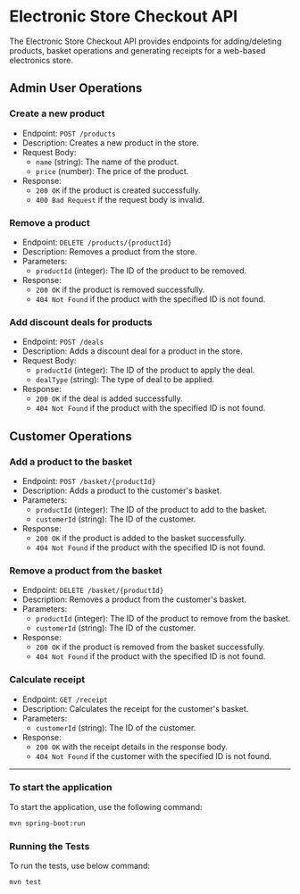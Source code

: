 # Electronic Store Checkout API

The Electronic Store Checkout API provides endpoints for adding/deleting products, basket operations
and generating receipts for a web-based electronics store.

## Admin User Operations

### Create a new product

- Endpoint: `POST /products`
- Description: Creates a new product in the store.
- Request Body:
    - `name` (string): The name of the product.
    - `price` (number): The price of the product.
- Response:
    - `200 OK` if the product is created successfully.
    - `400 Bad Request` if the request body is invalid.

### Remove a product

- Endpoint: `DELETE /products/{productId}`
- Description: Removes a product from the store.
- Parameters:
    - `productId` (integer): The ID of the product to be removed.
- Response:
    - `200 OK` if the product is removed successfully.
    - `404 Not Found` if the product with the specified ID is not found.

### Add discount deals for products

- Endpoint: `POST /deals`
- Description: Adds a discount deal for a product in the store.
- Request Body:
    - `productId` (integer): The ID of the product to apply the deal.
    - `dealType` (string): The type of deal to be applied.
- Response:
    - `200 OK` if the deal is added successfully.
    - `404 Not Found` if the product with the specified ID is not found.

## Customer Operations

### Add a product to the basket

- Endpoint: `POST /basket/{productId}`
- Description: Adds a product to the customer's basket.
- Parameters:
    - `productId` (integer): The ID of the product to add to the basket.
    - `customerId` (string): The ID of the customer.
- Response:
    - `200 OK` if the product is added to the basket successfully.
    - `404 Not Found` if the product with the specified ID is not found.

### Remove a product from the basket

- Endpoint: `DELETE /basket/{productId}`
- Description: Removes a product from the customer's basket.
- Parameters:
    - `productId` (integer): The ID of the product to remove from the basket.
    - `customerId` (string): The ID of the customer.
- Response:
    - `200 OK` if the product is removed from the basket successfully.
    - `404 Not Found` if the product with the specified ID is not found.

### Calculate receipt

- Endpoint: `GET /receipt`
- Description: Calculates the receipt for the customer's basket.
- Parameters:
    - `customerId` (string): The ID of the customer.
- Response:
    - `200 OK` with the receipt details in the response body.
    - `404 Not Found` if the customer with the specified ID is not found.

---

### To start the application
To start the application, use the following command:

```bash
mvn spring-boot:run
```

### Running the Tests
To run the tests, use below command:

```bash
mvn test
```



